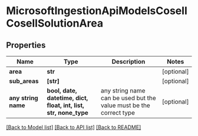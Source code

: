 # MicrosoftIngestionApiModelsCosellCosellSolutionArea


## Properties
Name | Type | Description | Notes
------------ | ------------- | ------------- | -------------
**area** | **str** |  | [optional] 
**sub_areas** | **[str]** |  | [optional] 
**any string name** | **bool, date, datetime, dict, float, int, list, str, none_type** | any string name can be used but the value must be the correct type | [optional]

[[Back to Model list]](../README.md#documentation-for-models) [[Back to API list]](../README.md#documentation-for-api-endpoints) [[Back to README]](../README.md)


